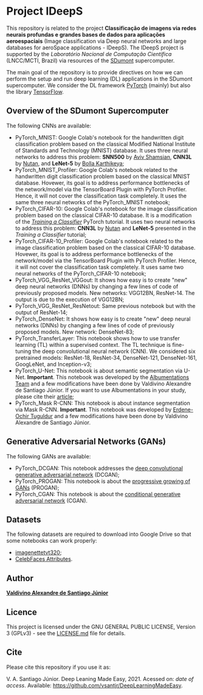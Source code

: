# Project IDeepS

This repository is related to the project **Classificação de imagens via redes neurais profundas e grandes bases de dados para aplicações aeroespaciais** (Image classification via Deep neural networks and large databases for aeroSpace applications - IDeepS). The IDeepS project is supported by the *Laboratório Nacional de Computação Científica* (LNCC/MCTI, Brazil) via resources of the [SDumont](http://sdumont.lncc.br) supercomputer.

The main goal of the repository is to provide directives on how we can perform the setup and run deep learning (DL) applications in the SDumont supercomputer. We consider the DL framework [PyTorch](https://pytorch.org/) (mainly) but also the library [TensorFlow](https://www.tensorflow.org/).


## Overview of the SDumont Supercomputer

The following CNNs are available:


- PyTorch\_MNIST: Google Colab's notebook for the handwritten digit classification problem based on the classical Modified National Institute of Standards and Technology (MNIST) database. It uses three neural networks to address this problem: **SNN500** by [Aviv Shamsian](https://github.com/AvivSham/Pytorch-MNIST-colab), **CNN3L** by [Nutan](https://medium.com/@nutanbhogendrasharma/pytorch-convolutional-neural-network-with-mnist-dataset-4e8a4265e118), and **LeNet-5** by [Bolla Karthikeya](https://github.com/bollakarthikeya/LeNet-5-PyTorch/blob/master/lenet5\_gpu.py);
- PyTorch\_MNIST\_Profiler: Google Colab's notebook related to the handwritten digit classification problem based on the classical MNIST database. Hovewer, its goal is to address performance bottlenecks of the network/model via the TensorBoard Plugin with PyTorch Profiler. Hence, it will not cover the classification task completely. It uses the same three neural networks of the PyTorch\_MNIST notebook; 
- PyTorch\_CIFAR-10: Google Colab's notebook for the image classification problem based on the classical CIFAR-10 database. It is a modification of the [*Training a Classifier*](https://pytorch.org/tutorials/beginner/blitz/cifar10_tutorial.html) PyTorch tutorial. It uses two neural networks to address this problem: **CNN3L** by [Nutan](https://medium.com/@nutanbhogendrasharma/pytorch-convolutional-neural-network-with-mnist-dataset-4e8a4265e118) and **LeNet-5** presented in the *Training a Classifier* tutorial;
- PyTorch\_CIFAR-10\_Profiler: Google Colab's notebook related to the image classification problem based on the classical CIFAR-10 database. Hovewer, its goal is to address performance bottlenecks of the network/model via the TensorBoard Plugin with PyTorch Profiler. Hence, it will not cover the classification task completely. It uses same two neural networks of the PyTorch\_CIFAR-10 notebook;
- PyTorch\_VGG\_ResNet\_VGGout: It shows how easy is to create "new" deep neural networks (DNNs) by changing a few lines of code of previously proposed models. New networks: VGG12BN, ResNet-14. The output is due to the execution of VGG12BN;
- PyTorch\_VGG\_ResNet\_ResNetout: Same previous notebook but with the output of ResNet-14;
- PyTorch\_DenseNet: It shows how easy is to create "new" deep neural networks (DNNs) by changing a few lines of code of previously proposed models. New network: DenseNet-83;
- PyTorch\_TransferLayer: This notebook shows how to use transfer learning (TL) within a supervised context. The TL technique is fine-tuning the deep convolutional neural network (CNN). We considered six pretrained models: ResNet-18, ResNet-34, DenseNet-121, DenseNet-161, GoogLeNet, and Inception-v3;
- PyTorch\_U-Net: This notebook is about semantic segmentation via U-Net. **Important**. This notebook was developed by the [Albumentations Team](https://albumentations.ai/) and a few modifications have been done by Valdivino Alexandre de Santiago J&uacute;nior. If you want to use Albumentations in your study, please cite their [article](https://www.mdpi.com/2078-2489/11/2/125);
- PyTorch\_Mask R-CNN: This notebook is about instance segmentation via Mask R-CNN. **Important**. This notebook was developed by [Erdene-Ochir Tuguldur](https://github.com/tugstugi/dl-colab-notebooks/blob/master/notebooks/TorchvisionMaskRCNN.ipynb) and a few modifications have been done by Valdivino Alexandre de Santiago Júnior.


## Generative Adversarial Networks (GANs)

The following GANs are available:

- PyTorch\_DCGAN: This notebook addresses the [deep convolutional generative adversarial network](https://arxiv.org/abs/1511.06434) (DCGAN);
- PyTorch\_PROGAN: This notebook is about the [progressive growing of GANs](https://arxiv.org/abs/1710.10196) (PROGAN);
- PyTorch\_CGAN: This notebook is about the [conditional generative adversarial network](https://arxiv.org/pdf/1411.1784.pdf) (CGAN).



## Datasets

The following datasets are required to download into Google Drive so that some notebooks can work properly:

- [imagenettetvt320](https://www.kaggle.com/valdivinosantiago/imagenettetvt320);
- [CelebFaces Attributes](http://mmlab.ie.cuhk.edu.hk/projects/CelebA.html).


## Author

[**Valdivino Alexandre de Santiago J&uacute;nior**](https://www.linkedin.com/in/valdivino-alexandre-de-santiago-j%C3%BAnior-103109206/?locale=en_US)

## Licence

This project is licensed under the GNU GENERAL PUBLIC LICENSE, Version 3 (GPLv3) - see the [LICENSE.md](LICENSE) file for details.

## Cite

Please cite this repository if you use it as:

V. A. Santiago J&uacute;nior. Deep Leaning Made Easy, 2021. Acessed on: *date of access*. Available: https://github.com/vsantjr/DeepLearningMadeEasy. 


